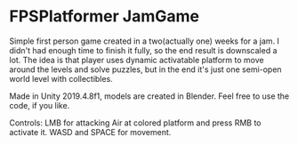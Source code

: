 # FPSPlatformer JamGame

Simple first person game created in a two(actually one) weeks for a jam. I didn't had enough time to finish it fully, so the end result is downscaled a lot. The idea is that player uses dynamic activatable platform to move around the levels and solve puzzles, but in the end it's just one semi-open world level with collectibles.

Made in Unity 2019.4.8f1, models are created in Blender.
Feel free to use the code, if you like.

Controls:
LMB for attacking
Air at colored platform and press RMB to activate it.
WASD and SPACE for movement.
